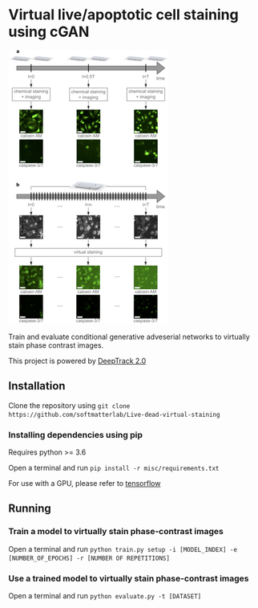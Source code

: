 # Virtual live/apoptotic cell staining using cGAN

<img src="assets/fig1_6.png"/>


Train and evaluate conditional generative adveserial networks to virtually stain phase contrast images.

This project is powered by [DeepTrack 2.0](https://github.com/softmatterlab/DeepTrack-2.0)


## Installation

Clone the repository using `git clone https://github.com/softmatterlab/Live-dead-virtual-staining`

### Installing dependencies using pip

Requires python >= 3.6

Open a terminal and run `pip install -r misc/requirements.txt`

For use with a GPU, please refer to [tensorflow](https://www.tensorflow.org/install/gpu)


## Running

### Train a model to virtually stain phase-contrast images

Open a terminal and run `python train.py setup -i [MODEL_INDEX] -e [NUMBER_OF_EPOCHS] -r [NUMBER OF REPETITIONS]`

### Use a trained model to virtually stain phase-contrast images

Open a terminal and run `python evaluate.py -t [DATASET] `

